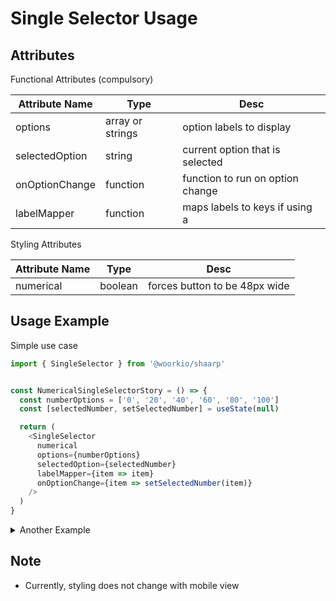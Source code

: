 # Single Selector Usage

## Attributes
Functional Attributes (compulsory)

Attribute Name | Type | Desc
--- | --- | ---
options | array or strings | option labels to display
selectedOption | string | current option that is selected
onOptionChange | function | function to run on option change
labelMapper | function | maps labels to keys if using a 


Styling Attributes

Attribute Name | Type | Desc
--- | --- | ---
numerical | boolean | forces button to be 48px wide


## Usage Example

Simple use case

```javascript
import { SingleSelector } from '@woorkio/shaarp'


const NumericalSingleSelectorStory = () => {
  const numberOptions = ['0', '20', '40', '60', '80', '100']
  const [selectedNumber, setSelectedNumber] = useState(null)

  return (
    <SingleSelector
      numerical
      options={numberOptions}
      selectedOption={selectedNumber}
      labelMapper={item => item}
      onOptionChange={item => setSelectedNumber(item)}
    />
  )
}
```




<details><summary>Another Example</summary>

```javascript
import { SingleSelector } from '@woorkio/shaarp'


const SingleSelectorStory = () => {
  const selectorOptions = [
    { key: '1', text: 'One' },
    { key: '2', text: 'Two' },
    { key: '3', text: 'Three' },
  ]
  const [selectedNumber, setSelectedOption] = useState('2')

  return (
    <SingleSelector
      options={selectorOptions.map(option => option.key)}
      selectedOption={selectedNumber}
      labelMapper={key => selectorOptions.find(option => option.key === key).text}
      onOptionChange={key => setSelectedOption(key)}
    />
  )
}
```
</details>

## Note
- Currently, styling does not change with mobile view